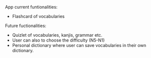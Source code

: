 App current funtionalities:
  - Flashcard of vocabularies

Future fuctionalities:
  - Quizlet of vocabularies, kanjis, grammar etc.
  - User can also to choose the difficulty (N5-N1)
  - Personal dictionary where user can save vocabularies in their own dictionary.
